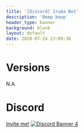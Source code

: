 ```yaml
---
title: '[Discord] Iruma Bot'
description: 'Beep boop'
header_type: banner
background: blank
layout: default
date: 2020-07-24 23:09:38
---
```

# Versions
N.A

# Discord
[Invite me!](https://discord.com/api/oauth2/authorize?client_id=358908882283790337&permissions=8&scope=applications.commands%20bot)
[![Discord Banner 4](https://discordapp.com/api/guilds/735144130484895797/widget.png?style=banner2)](https://discord.gg/M79cK6g)